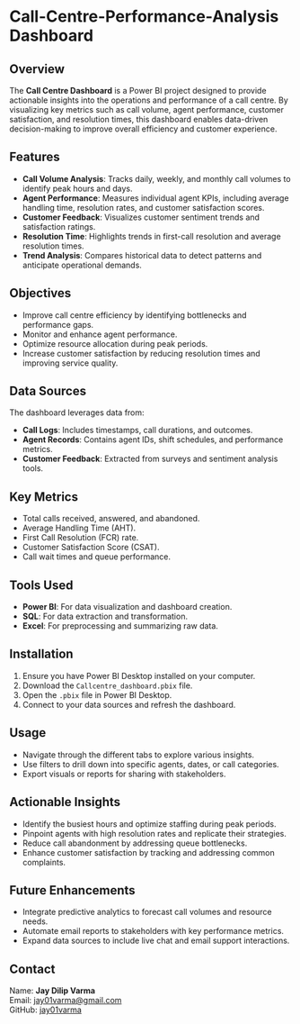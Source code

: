 # Call-Centre-Performance-Analysis Dashboard

## Overview
The **Call Centre Dashboard** is a Power BI project designed to provide actionable insights into the operations and performance of a call centre. By visualizing key metrics such as call volume, agent performance, customer satisfaction, and resolution times, this dashboard enables data-driven decision-making to improve overall efficiency and customer experience.

## Features
- **Call Volume Analysis**: Tracks daily, weekly, and monthly call volumes to identify peak hours and days.
- **Agent Performance**: Measures individual agent KPIs, including average handling time, resolution rates, and customer satisfaction scores.
- **Customer Feedback**: Visualizes customer sentiment trends and satisfaction ratings.
- **Resolution Time**: Highlights trends in first-call resolution and average resolution times.
- **Trend Analysis**: Compares historical data to detect patterns and anticipate operational demands.

## Objectives
- Improve call centre efficiency by identifying bottlenecks and performance gaps.
- Monitor and enhance agent performance.
- Optimize resource allocation during peak periods.
- Increase customer satisfaction by reducing resolution times and improving service quality.

## Data Sources
The dashboard leverages data from:
- **Call Logs**: Includes timestamps, call durations, and outcomes.
- **Agent Records**: Contains agent IDs, shift schedules, and performance metrics.
- **Customer Feedback**: Extracted from surveys and sentiment analysis tools.

## Key Metrics
- Total calls received, answered, and abandoned.
- Average Handling Time (AHT).
- First Call Resolution (FCR) rate.
- Customer Satisfaction Score (CSAT).
- Call wait times and queue performance.

## Tools Used
- **Power BI**: For data visualization and dashboard creation.
- **SQL**: For data extraction and transformation.
- **Excel**: For preprocessing and summarizing raw data.

## Installation
1. Ensure you have Power BI Desktop installed on your computer.
2. Download the `Callcentre_dashboard.pbix` file.
3. Open the `.pbix` file in Power BI Desktop.
4. Connect to your data sources and refresh the dashboard.

## Usage
- Navigate through the different tabs to explore various insights.
- Use filters to drill down into specific agents, dates, or call categories.
- Export visuals or reports for sharing with stakeholders.

## Actionable Insights
- Identify the busiest hours and optimize staffing during peak periods.
- Pinpoint agents with high resolution rates and replicate their strategies.
- Reduce call abandonment by addressing queue bottlenecks.
- Enhance customer satisfaction by tracking and addressing common complaints.

## Future Enhancements
- Integrate predictive analytics to forecast call volumes and resource needs.
- Automate email reports to stakeholders with key performance metrics.
- Expand data sources to include live chat and email support interactions.

## Contact
Name: **Jay Dilip Varma**  
Email: jay01varma@gmail.com  
GitHub: [jay01varma](https://github.com/jay01varma)
